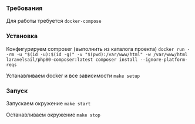 ### Требования
Для работы требуется `docker-compose`
### Установка
Конфигурируем composer (выполнить из каталога проекта) `docker run --rm -u "$(id -u):$(id -g)" -v "$(pwd):/var/www/html" -w /var/www/html laravelsail/php80-composer:latest composer install --ignore-platform-reqs`

Устанавливаем docker и все зависимости `make setup`
### Запуск
Запускаем окружение `make start`

Останавливаем окружение `make stop`


